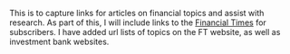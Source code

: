 This is to capture links for articles on financial topics and assist with research.
As part of this, I will include links to the [Financial Times](https://www.ft.com) for subscribers. I have added url lists of topics on the FT website, as well as investment bank websites.
